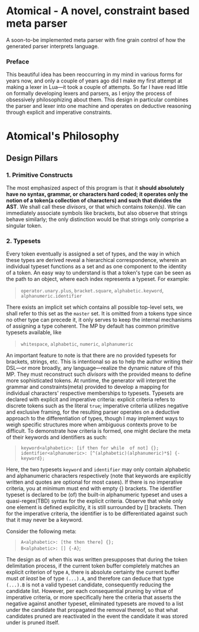 # Atomical - A novel, constraint based meta parser
A soon-to-be implemented meta parser with fine grain control of how the generated parser interprets language.

### Preface
This beautiful idea has been reoccurring in my mind in various forms for years now, and only a couple of years ago did I make my first attempt at making a lexer in Lua—it took a couple of attempts. So far I have read little on formally developing lexers and parsers, as I enjoy the process of obsessively philosophizing about them. This design in particular combines the parser and lexer into one machine and operates on deductive reasoning through explicit and imperative constraints.

# Atomical's Philosophy
## Design Pillars
### 1. Primitive Constructs 
The most emphasized aspect of this program is that it **should absolutely have no syntax, grammar, or characters hard coded; it operates only the notion of a token(a collection of characters) and such that divides the AST**. We shall call these *divisors*, or that which contains *token(s)*. We can immediately associate symbols like brackets, but also observe that strings behave similarly; the only distinction would be that strings only comprise a singular token.  
### 2. Typesets
Every token eventually is assigned a set of types, and the way in which these types are derived reveal a hierarchical correspondence, wherein an individual typeset functions as a set and as one component to the identity of a token. An easy way to understand is that a token's type can be seen as the path to an object, where each index represents a typeset. For example:  
> `operator.unary.plus`, `bracket.square`, `alphabetic.keyword`, `alphanumeric.identifier`

There exists an implicit set which contains all possible top-level sets, we shall refer to this set as the `master` set. It is omitted from a tokens type since no other type can precede it, it only serves to keep the internal mechanisms of assigning a type coherent. The MP by default has common primitive typesets available, like  
> `whitespace`, `alphabetic`, `numeric`, `alphanumeric`

An important feature to note is that there are no provided typesets for brackets, strings, etc. This is intentional so  as to help the author writing their DSL—or more broadly, any language—realize the dynamic nature of this MP. They must reconstruct such *divisors* with the provided means to define more sophisticated tokens. At runtime, the generator will interpret the grammar and constraints(meta) provided to develop a mapping for individual characters' respective memberships to typesets. Typesets are declared with explicit and imperative criteria: explicit criteria refers to discrete tokens such as the literal `true`; imperative criteria utilizes negative and exclusive framing, for the resulting parser operates on a deductive approach to the differentiation of types, though I may implement ways to weigh specific structures more when ambiguous contexts prove to be difficult. To demonstrate how criteria is formed, one might declare the meta of their keywords and identifiers as such:  

> `keyword<alphabetic>: [if then for while  of not] {};`  
> `identifier<alphanumeric>: [^(alphabetic)(alphanumeric)*$] {-keyword};`  

Here, the two typesets `keyword` and `identifier` may only contain alphabetic and alphanumeric characters respectively (note that keywords are explicitly written and quotes are optional for most cases). If there is no imperative criteria, you at minimum must end with empty {} brackets. The identifier typeset is declared to be (of) the built-in alphanumeric typeset and uses a quasi-regex(TBD) syntax for the explicit criteria. Observe that while only one element is defined explicitly, it is still surrounded by [] brackets. Then for the imperative criteria, the identifier is to be differentiated against such that it may never be a keyword. 

Consider the following meta:  
> `A<alphabetic>: [the then there] {};`  
> `B<alphabetic>: [] {-A}`;  

The design as of when this was written presupposes that during the token delimitation process, if the current token buffer completely matches an explicit criterion of type `A`, there is absolute certainty the current buffer must *at least* be of type `(...).A`, and therefore can deduce that type `(...).B` is not a valid typeset candidate, consequently reducing the candidate list. However, per each consequential pruning by virtue of imperative criteria, or more specifically here the criteria that asserts the negative against another typeset, eliminated typesets are moved to a list under the candidate that propagated the removal thereof, so that what candidates pruned are reactivated in the event the candidate it was stored under is pruned itself. 
